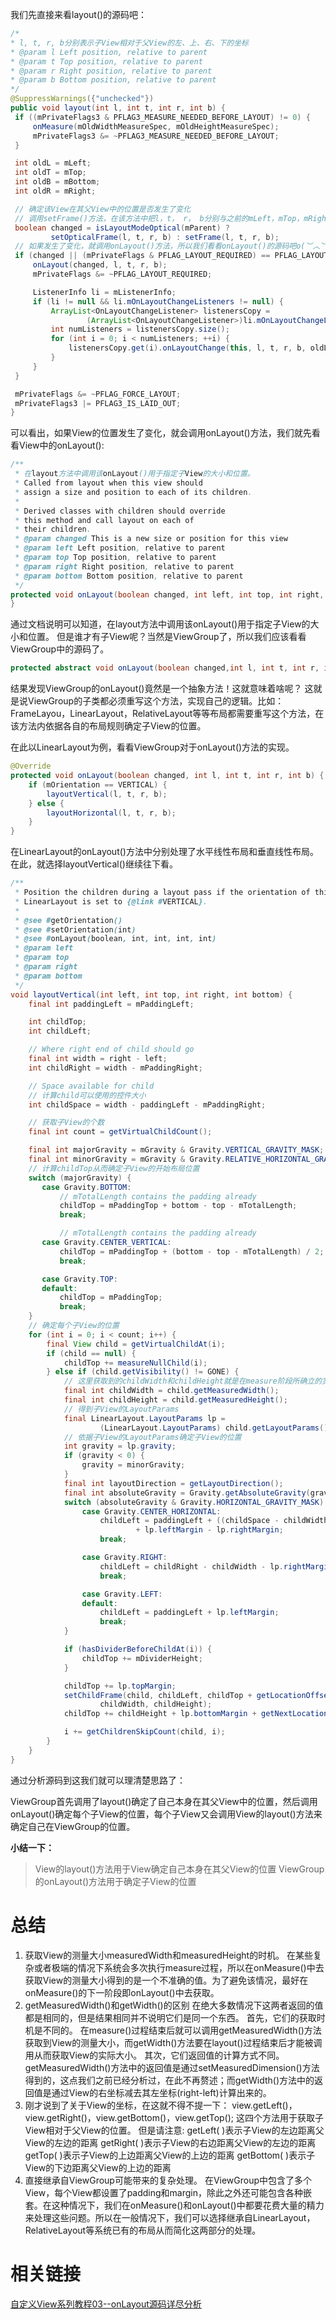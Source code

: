 我们先直接来看layout()的源码吧：
```java
/*
* l, t, r, b分别表示子View相对于父View的左、上、右、下的坐标
* @param l Left position, relative to parent
* @param t Top position, relative to parent
* @param r Right position, relative to parent
* @param b Bottom position, relative to parent
*/
@SuppressWarnings({"unchecked"})
public void layout(int l, int t, int r, int b) {
 if ((mPrivateFlags3 & PFLAG3_MEASURE_NEEDED_BEFORE_LAYOUT) != 0) {
     onMeasure(mOldWidthMeasureSpec, mOldHeightMeasureSpec);
     mPrivateFlags3 &= ~PFLAG3_MEASURE_NEEDED_BEFORE_LAYOUT;
 }

 int oldL = mLeft;
 int oldT = mTop;
 int oldB = mBottom;
 int oldR = mRight;

 // 确定该View在其父View中的位置是否发生了变化
 // 调用setFrame()方法，在该方法中把l，t， r， b分别与之前的mLeft，mTop，mRight，mBottom一一作比较，假若其中任意一个值发生了变化，那么就判定该View的位置发生了变化
 boolean changed = isLayoutModeOptical(mParent) ?
         setOpticalFrame(l, t, r, b) : setFrame(l, t, r, b);
 // 如果发生了变化，就调用onLayout()方法，所以我们看看onLayout()的源码吧o(︶︿︶)o
 if (changed || (mPrivateFlags & PFLAG_LAYOUT_REQUIRED) == PFLAG_LAYOUT_REQUIRED) {
     onLayout(changed, l, t, r, b);
     mPrivateFlags &= ~PFLAG_LAYOUT_REQUIRED;

     ListenerInfo li = mListenerInfo;
     if (li != null && li.mOnLayoutChangeListeners != null) {
         ArrayList<OnLayoutChangeListener> listenersCopy =
                 (ArrayList<OnLayoutChangeListener>)li.mOnLayoutChangeListeners.clone();
         int numListeners = listenersCopy.size();
         for (int i = 0; i < numListeners; ++i) {
             listenersCopy.get(i).onLayoutChange(this, l, t, r, b, oldL, oldT, oldR, oldB);
         }
     }
 }

 mPrivateFlags &= ~PFLAG_FORCE_LAYOUT;
 mPrivateFlags3 |= PFLAG3_IS_LAID_OUT;
}
```
可以看出，如果View的位置发生了变化，就会调用onLayout()方法，我们就先看看View中的onLayout():
```java
/**
 * 在layout方法中调用该onLayout()用于指定子View的大小和位置。
 * Called from layout when this view should
 * assign a size and position to each of its children.
 *
 * Derived classes with children should override
 * this method and call layout on each of
 * their children.
 * @param changed This is a new size or position for this view
 * @param left Left position, relative to parent
 * @param top Top position, relative to parent
 * @param right Right position, relative to parent
 * @param bottom Bottom position, relative to parent
 */
protected void onLayout(boolean changed, int left, int top, int right, int bottom) {
}
```
通过文档说明可以知道，在layout方法中调用该onLayout()用于指定子View的大小和位置。 但是谁才有子View呢？当然是ViewGroup了，所以我们应该看看ViewGroup中的源码了。
```java
protected abstract void onLayout(boolean changed,int l, int t, int r, int b);
```
结果发现ViewGroup的onLayout()竟然是一个抽象方法！这就意味着啥呢？
这就是说ViewGroup的子类都必须重写这个方法，实现自己的逻辑。比如：FrameLayou，LinearLayout，RelativeLayout等等布局都需要重写这个方法，在该方法内依据各自的布局规则确定子View的位置。

在此以LinearLayout为例，看看ViewGroup对于onLayout()方法的实现。
```java
@Override
protected void onLayout(boolean changed, int l, int t, int r, int b) {
    if (mOrientation == VERTICAL) {
        layoutVertical(l, t, r, b);
    } else {
        layoutHorizontal(l, t, r, b);
    }
}
```
在LinearLayout的onLayout()方法中分别处理了水平线性布局和垂直线性布局。在此，就选择layoutVertical()继续往下看。
```java
/**
 * Position the children during a layout pass if the orientation of this
 * LinearLayout is set to {@link #VERTICAL}.
 *
 * @see #getOrientation()
 * @see #setOrientation(int)
 * @see #onLayout(boolean, int, int, int, int)
 * @param left
 * @param top
 * @param right
 * @param bottom
 */
void layoutVertical(int left, int top, int right, int bottom) {
    final int paddingLeft = mPaddingLeft;

    int childTop;
    int childLeft;

    // Where right end of child should go
    final int width = right - left;
    int childRight = width - mPaddingRight;

    // Space available for child
    // 计算child可以使用的控件大小
    int childSpace = width - paddingLeft - mPaddingRight;

    // 获取子View的个数
    final int count = getVirtualChildCount();

    final int majorGravity = mGravity & Gravity.VERTICAL_GRAVITY_MASK;
    final int minorGravity = mGravity & Gravity.RELATIVE_HORIZONTAL_GRAVITY_MASK;
    // 计算childTop从而确定子View的开始布局位置
    switch (majorGravity) {
       case Gravity.BOTTOM:
           // mTotalLength contains the padding already
           childTop = mPaddingTop + bottom - top - mTotalLength;
           break;

           // mTotalLength contains the padding already
       case Gravity.CENTER_VERTICAL:
           childTop = mPaddingTop + (bottom - top - mTotalLength) / 2;
           break;

       case Gravity.TOP:
       default:
           childTop = mPaddingTop;
           break;
    }
    // 确定每个子View的位置
    for (int i = 0; i < count; i++) {
        final View child = getVirtualChildAt(i);
        if (child == null) {
            childTop += measureNullChild(i);
        } else if (child.getVisibility() != GONE) {
            // 这里获取到的childWidth和childHeight就是在measure阶段所确立的宽和高
            final int childWidth = child.getMeasuredWidth();
            final int childHeight = child.getMeasuredHeight();
            // 得到子View的LayoutParams
            final LinearLayout.LayoutParams lp =
                    (LinearLayout.LayoutParams) child.getLayoutParams();
            // 依据子View的LayoutParams确定子View的位置
            int gravity = lp.gravity;
            if (gravity < 0) {
                gravity = minorGravity;
            }
            final int layoutDirection = getLayoutDirection();
            final int absoluteGravity = Gravity.getAbsoluteGravity(gravity, layoutDirection);
            switch (absoluteGravity & Gravity.HORIZONTAL_GRAVITY_MASK) {
                case Gravity.CENTER_HORIZONTAL:
                    childLeft = paddingLeft + ((childSpace - childWidth) / 2)
                            + lp.leftMargin - lp.rightMargin;
                    break;

                case Gravity.RIGHT:
                    childLeft = childRight - childWidth - lp.rightMargin;
                    break;

                case Gravity.LEFT:
                default:
                    childLeft = paddingLeft + lp.leftMargin;
                    break;
            }

            if (hasDividerBeforeChildAt(i)) {
                childTop += mDividerHeight;
            }

            childTop += lp.topMargin;
            setChildFrame(child, childLeft, childTop + getLocationOffset(child),
                    childWidth, childHeight);
            childTop += childHeight + lp.bottomMargin + getNextLocationOffset(child);

            i += getChildrenSkipCount(child, i);
        }
    }
}
```
通过分析源码到这我们就可以理清楚思路了：

ViewGroup首先调用了layout()确定了自己本身在其父View中的位置，然后调用onLayout()确定每个子View的位置，每个子View又会调用View的layout()方法来确定自己在ViewGroup的位置。

**小结一下：**

>View的layout()方法用于View确定自己本身在其父View的位置
ViewGroup的onLayout()方法用于确定子View的位置

# 总结

1. 获取View的测量大小measuredWidth和measuredHeight的时机。
在某些复杂或者极端的情况下系统会多次执行measure过程，所以在onMeasure()中去获取View的测量大小得到的是一个不准确的值。为了避免该情况，最好在onMeasure()的下一阶段即onLayout()中去获取。
2. getMeasuredWidth()和getWidth()的区别
在绝大多数情况下这两者返回的值都是相同的，但是结果相同并不说明它们是同一个东西。
首先，它们的获取时机是不同的。
在measure()过程结束后就可以调用getMeasuredWidth()方法获取到View的测量大小，而getWidth()方法要在layout()过程结束后才能被调用从而获取View的实际大小。
其次，它们返回值的计算方式不同。
getMeasuredWidth()方法中的返回值是通过setMeasuredDimension()方法得到的，这点我们之前已经分析过，在此不再赘述；而getWidth()方法中的返回值是通过View的右坐标减去其左坐标(right-left)计算出来的。
3. 刚才说到了关于View的坐标，在这就不得不提一下：
view.getLeft()，view.getRight()，view.getBottom()，view.getTop();
这四个方法用于获取子View相对于父View的位置。
但是请注意:
getLeft( )表示子View的左边距离父View的左边的距离
getRight( )表示子View的右边距离父View的左边的距离
getTop( )表示子View的上边距离父View的上边的距离
getBottom( )表示子View的下边距离父View的上边的距离
4. 直接继承自ViewGroup可能带来的复杂处理。
在ViewGroup中包含了多个View，每个View都设置了padding和margin，除此之外还可能包含各种嵌套。在这种情况下，我们在onMeasure()和onLayout()中都要花费大量的精力来处理这些问题。所以在一般情况下，我们可以选择继承自LinearLayout，RelativeLayout等系统已有的布局从而简化这两部分的处理。

# 相关链接
[自定义View系列教程03--onLayout源码详尽分析](http://blog.csdn.net/lfdfhl/article/details/51393131)
